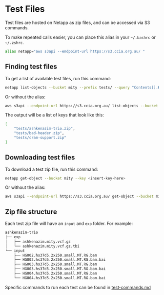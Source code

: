 # Test Files

Test files are hosted on Netapp as zip files, and can be accessed via S3 commands.

To make repeated calls easier, you can place this alias in your `~/.bashrc` or `~/.zshrc`.

```bash
alias netapp="aws s3api --endpoint-url https://s3.ccia.org.au/ "
```

## Finding test files

To get a list of available test files, run this command:

```bash
netapp list-objects --bucket mity --prefix tests/ --query "Contents[].Key"
```

Or without the alias:

```bash
aws s3api --endpoint-url https://s3.ccia.org.au/ list-objects --bucket mity --prefix tests/ --query "Contents[].Key"
```

The output will be a list of keys that look like this:

```bash
[
    "tests/ashkenazim-trio.zip",
    "tests/bad-header.zip",
    "tests/cram-support.zip"
]
```

## Downloading test files

To download a test zip file, run this command:

```bash
netapp get-object --bucket mity --key <insert-key-here>
```

Or without the alias:

```bash
aws s3api --endpoint-url https://s3.ccia.org.au/ get-object --bucket mity --key <insert-key-here>
```

## Zip file structure

Each test zip file will have an `input` and `exp` folder. For example:

```bash
ashkenazim-trio
├── exp
│   ├── ashkenazim.mity.vcf.gz
│   └── ashkenazim.mity.vcf.gz.tbi
└── input
    ├── HG002.hs37d5.2x250.small.MT.RG.bam
    ├── HG002.hs37d5.2x250.small.MT.RG.bam.bai
    ├── HG003.hs37d5.2x250.small.MT.RG.bam
    ├── HG003.hs37d5.2x250.small.MT.RG.bam.bai
    ├── HG004.hs37d5.2x250.small.MT.RG.bam
    └── HG004.hs37d5.2x250.small.MT.RG.bam.bai
```

Specific commands to run each test can be found in [test-commands.md](test-commands.md)
